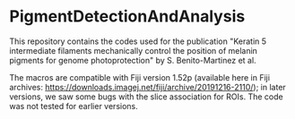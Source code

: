 # PigmentDetectionAndAnalysis
This repository contains the codes used for the publication "Keratin 5 intermediate filaments mechanically control the position of melanin pigments for genome photoprotection" by S. Benito-Martinez et al.

The macros are compatible with Fiji version 1.52p (available here in Fiji archives: https://downloads.imagej.net/fiji/archive/20191216-2110/); in later versions, we saw some bugs with the slice association for ROIs. The code was not tested for earlier versions.
